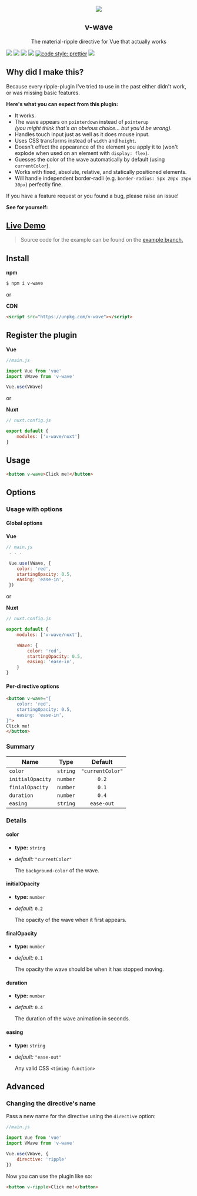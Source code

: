 <p align="center">
<img src="https://raw.githubusercontent.com/justintaddei/v-wave/assets/logo-small.png">
</p>

<h2 align="center">v-wave</h2>

<p align="center">
The material-ripple directive for Vue that actually works
</p>

![](https://img.shields.io/github/issues-raw/justintaddei/v-wave.svg?style=flat)
![](https://img.shields.io/npm/v/v-wave.svg?style=flat)
![](https://img.shields.io/npm/dt/v-wave.svg?style=flat)
![](https://img.shields.io/npm/l/v-wave.svg?style=flat)
[![code style: prettier](https://img.shields.io/badge/code_style-prettier-ff69b4.svg?style=flat)](https://github.com/prettier/prettier)
![](https://img.shields.io/badge/language-typescript-blue.svg?style=flat)


## Why did I make this? 

Because every ripple-plugin I've tried to use in the past either didn't work, or was missing basic features.

**Here's what you can expect from this plugin:**

- It works.
- The wave appears on `pointerdown` instead of `pointerup`  
  *(you might think that's an obvious choice... but you'd be wrong).*
- Handles touch input just as well as it does mouse input.
- Uses CSS transforms instead of `width` and `height`.
- Doesn't effect the appearance of the element you apply it to (won't explode when used on an element with  `display: flex`).
- Guesses the color of the wave automatically by default (using `currentColor`).
- Works with fixed, absolute, relative, and statically positioned elements.
- Will handle independent border-radii (e.g. `border-radius: 5px 20px 15px 30px`) perfectly fine.

If you have a feature request or you found a bug, please raise an issue!

**See for yourself:**

## [Live Demo](https://justintaddei.github.io/v-wave)
> Source code for the example can be found on the [example branch.](https://github.com/justintaddei/v-wave/tree/example)

## Install

**npm**
```sh
$ npm i v-wave
```
or

**CDN**
```html
<script src="https://unpkg.com/v-wave"></script>
```

## Register the plugin

**Vue**
```js
//main.js

import Vue from 'vue'
import VWave from 'v-wave'

Vue.use(VWave)
```

or

**Nuxt**

```js
// nuxt.config.js

export default {
    modules: ['v-wave/nuxt']
}
```

## Usage

```html
<button v-wave>Click me!</button>
```


## Options

### Usage with options

#### Global options

**Vue**

```js
// main.js
 . . .

 Vue.use(VWave, {
    color: 'red',
    startingOpacity: 0.5,
    easing: 'ease-in',
 })
```

or

**Nuxt**

```js
// nuxt.config.js

export default {
    modules: ['v-wave/nuxt'],

    vWave: {
        color: 'red',
        startingOpacity: 0.5,
        easing: 'ease-in',
    }
}

```

#### Per-directive options

```html
<button v-wave="{
    color: 'red',
    startingOpacity: 0.5,
    easing: 'ease-in',
}">
Click me!
</button>
```


### Summary
| Name             | Type     |     Default      |
| ---------------- | -------- | :--------------: |
| `color`          | `string` | `"currentColor"` |
| `initialOpacity` | `number` |      `0.2`       |
| `finialOpacity`  | `number` |      `0.1`       |
| `duration`       | `number` |      `0.4`       |
| `easing`         | `string` |    `ease-out`    |



### Details

#### color  
- **type:** `string`  
- *default:* `"currentColor"`  
  
    The `background-color` of the wave.

#### initialOpacity  
- **type:** `number`  
- *default:* `0.2`  
  
    The opacity of the wave when it first appears.

#### finalOpacity  
- **type:** `number`  
- *default:* `0.1`  
  
    The opacity the wave should be when it has stopped moving.

#### duration  
- **type:** `number`  
- *default:* `0.4`  
  
    The duration of the wave animation in seconds.

#### easing  
- **type:** `string`  
- *default:* `"ease-out"`  
  
    Any valid CSS `<timing-function>`


## Advanced

### Changing the directive's name

Pass a new name for the directive using the `directive` option:

```js
//main.js

import Vue from 'vue'
import VWave from 'v-wave'

Vue.use(VWave, {
    directive: 'ripple'
})
```

Now you can use the plugin like so:

```html
<button v-ripple>Click me!</button>
```
